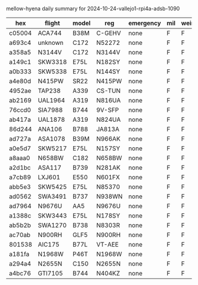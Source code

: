 mellow-hyena daily summary for 2024-10-24-vallejo1-rpi4a-adsb-1090

|hex|flight|model|reg|emergency|mil|weirdo|
|--|--|--|--|--|--|--|
|c05004|ACA744|B38M|C-GEHV|none|F|F|
|a693c4|unknown|C172|N52272|none|F|F|
|a358a5|N3144V|C172|N3144V|none|F|F|
|a149c1|SKW3318|E75L|N182SY|none|F|F|
|a0b333|SKW5338|E75L|N144SY|none|F|F|
|a4e80d|N415PW|SR22|N415PW|none|F|F|
|4952ae|TAP238|A339|CS-TUN|none|F|F|
|ab2169|UAL1964|A319|N816UA|none|F|F|
|76ccd0|SIA7988|B744|9V-SFP|none|F|F|
|ab417a|UAL1878|A319|N824UA|none|F|F|
|86d244|ANA106|B788|JA813A|none|F|F|
|ad727a|ASA1078|B39M|N966AK|none|F|F|
|a0e5d7|SKW5217|E75L|N157SY|none|F|F|
|a8aaa0|N658BW|C182|N658BW|none|F|F|
|a2d1bc|ASA117|B739|N281AK|none|F|F|
|a7cb89|LXJ601|E550|N601FX|none|F|F|
|abb5e3|SKW5425|E75L|N85370|none|F|F|
|ad0562|SWA3491|B737|N938WN|none|F|F|
|ad7964|N9676U|AA5|N9676U|none|F|F|
|a1388c|SKW3443|E75L|N178SY|none|F|F|
|ab5b2b|SWA1270|B738|N8303R|none|F|F|
|ac70ab|N900RH|GLF5|N900RH|none|F|F|
|801538|AIC175|B77L|VT-AEE|none|F|F|
|a181fa|N1968W|P46T|N1968W|none|F|F|
|a294a4|N2655N|C150|N2655N|none|F|F|
|a4bc76|GTI7105|B744|N404KZ|none|F|F|
